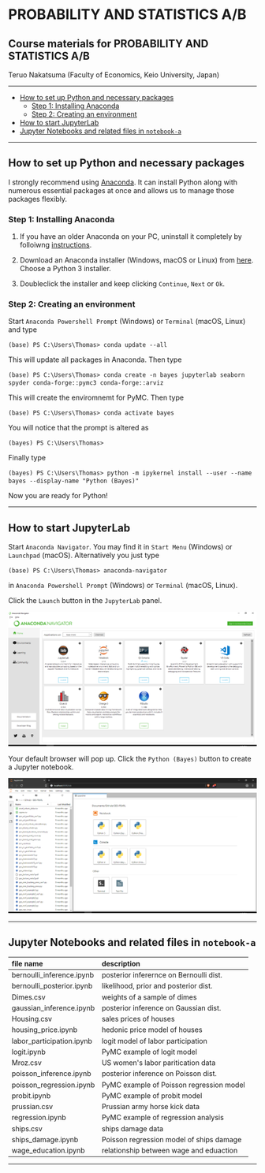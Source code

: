# PROBABILITY AND STATISTICS A/B <!-- omit in toc -->

## Course materials for PROBABILITY AND STATISTICS A/B <!-- omit in toc -->

Teruo Nakatsuma (Faculty of Economics, Keio University, Japan)

---

- [How to set up Python and necessary packages](#How-to-set-up-Python-and-necessary-packages)
  - [Step 1: Installing Anaconda](#Step-1-Installing-Anaconda)
  - [Step 2: Creating an environment](#Step-2-Creating-an-environment)
- [How to start JupyterLab](#How-to-start-JupyterLab)
- [Jupyter Notebooks and related files in `notebook-a`](#Jupyter-Notebooks-and-related-files-in-notebook-a)

---

## How to set up Python and necessary packages

I strongly recommend using [Anaconda](https://www.anaconda.com/). It can install Python along with numerous essential packages at once and allows us to manage those packages flexibly.

### Step 1: Installing Anaconda

1. If you have an older Anaconda on your PC, uninstall it completely by folloiwng [instructions](https://docs.anaconda.com/anaconda/install/uninstall/).

2. Download an Anaconda installer (Windows, macOS or Linux) from [here](https://www.anaconda.com/distribution/). Choose a Python 3 installer.

3. Doubleclick the installer and keep clicking `Continue`, `Next` or `Ok`.

### Step 2: Creating an environment

Start `Anaconda Powershell Prompt` (Windows) or `Terminal` (macOS, Linux) and type

```IPython
(base) PS C:\Users\Thomas> conda update --all
```

This will update all packages in Anaconda. Then type

```IPython
(base) PS C:\Users\Thomas> conda create -n bayes jupyterlab seaborn spyder conda-forge::pymc3 conda-forge::arviz
```

This will create the enviromnemt for PyMC. Then type

```IPython
(base) PS C:\Users\Thomas> conda activate bayes
```

You will notice that the prompt is altered as

```IPython
(bayes) PS C:\Users\Thomas>
```

Finally type

```IPython
(bayes) PS C:\Users\Thomas> python -m ipykernel install --user --name bayes --display-name "Python (Bayes)"
```

Now you are ready for Python!

---

## How to start JupyterLab

Start `Anaconda Navigator`. You may find it in `Start Menu` (Windows) or `Launchpad` (macOS). Alternatively you just type

```IPython
(base) PS C:\Users\Thomas> anaconda-navigator
```

in `Anaconda Powershell Prompt` (Windows) or `Terminal` (macOS, Linux).

Click the `Launch` button in the `JupyterLab` panel.

![Anaconda Navigator](Screenshot-AnacondaNavigator.png)

Your default browser will pop up. Click the `Python (Bayes)` button to create a Jupyter notebook.

![Anaconda Navigator](Screenshot-JupyterLab.png)

---

## Jupyter Notebooks and related files in `notebook-a`

| file name | description |
|:-------------------------------|:------------------------------------------|
| bernoulli_inference.ipynb      | posterior inferernce on Bernoulli dist.   |
| bernoulli_posterior.ipynb      | likelihood, prior and posterior dist.     |
| Dimes.csv                      | weights of a sample of dimes              |
| gaussian_inference.ipynb       | posterior inference on Gaussian dist.     |
| Housing.csv                    | sales prices of houses                    |
| housing_price.ipynb            | hedonic price model of houses             |
| labor_participation.ipynb      | logit model of labor participation        |
| logit.ipynb                    | PyMC example of logit model               |
| Mroz.csv                       | US women's labor paritication data        |
| poisson_inference.ipynb        | posterior inference on Poisson dist.      |
| poisson_regression.ipynb       | PyMC example of Poisson regression model  |
| probit.ipynb                   | PyMC example of probit model              |
| prussian.csv                   | Prussian army horse kick data             |
| regression.ipynb               | PyMC example of regression analysis       |
| ships.csv                      | ships damage data                         |
| ships_damage.ipynb             | Poisson regression model of ships damage  |
| wage_education.ipynb           | relationship between wage and eduaction   |

---
